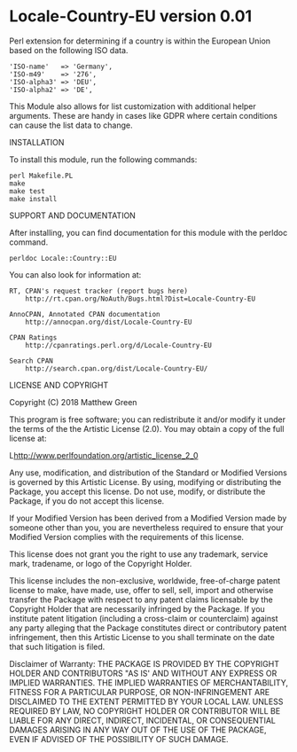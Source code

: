 Locale-Country-EU version 0.01
==============================

Perl extension for determining if a country is within the European Union based on the
following ISO data.

    'ISO-name'   => 'Germany',
    'ISO-m49'    => '276',
    'ISO-alpha3' => 'DEU',
    'ISO-alpha2' => 'DE',

This Module also allows for list customization with additional helper arguments. These are handy in cases like GDPR where certain conditions can cause the list data to change.

INSTALLATION

To install this module, run the following commands:

	perl Makefile.PL
	make
	make test
	make install

SUPPORT AND DOCUMENTATION

After installing, you can find documentation for this module with the
perldoc command.

    perldoc Locale::Country::EU

You can also look for information at:

    RT, CPAN's request tracker (report bugs here)
        http://rt.cpan.org/NoAuth/Bugs.html?Dist=Locale-Country-EU

    AnnoCPAN, Annotated CPAN documentation
        http://annocpan.org/dist/Locale-Country-EU

    CPAN Ratings
        http://cpanratings.perl.org/d/Locale-Country-EU

    Search CPAN
        http://search.cpan.org/dist/Locale-Country-EU/


LICENSE AND COPYRIGHT

Copyright (C) 2018 Matthew Green

This program is free software; you can redistribute it and/or modify it
under the terms of the the Artistic License (2.0). You may obtain a
copy of the full license at:

L<http://www.perlfoundation.org/artistic_license_2_0>

Any use, modification, and distribution of the Standard or Modified
Versions is governed by this Artistic License. By using, modifying or
distributing the Package, you accept this license. Do not use, modify,
or distribute the Package, if you do not accept this license.

If your Modified Version has been derived from a Modified Version made
by someone other than you, you are nevertheless required to ensure that
your Modified Version complies with the requirements of this license.

This license does not grant you the right to use any trademark, service
mark, tradename, or logo of the Copyright Holder.

This license includes the non-exclusive, worldwide, free-of-charge
patent license to make, have made, use, offer to sell, sell, import and
otherwise transfer the Package with respect to any patent claims
licensable by the Copyright Holder that are necessarily infringed by the
Package. If you institute patent litigation (including a cross-claim or
counterclaim) against any party alleging that the Package constitutes
direct or contributory patent infringement, then this Artistic License
to you shall terminate on the date that such litigation is filed.

Disclaimer of Warranty: THE PACKAGE IS PROVIDED BY THE COPYRIGHT HOLDER
AND CONTRIBUTORS "AS IS' AND WITHOUT ANY EXPRESS OR IMPLIED WARRANTIES.
THE IMPLIED WARRANTIES OF MERCHANTABILITY, FITNESS FOR A PARTICULAR
PURPOSE, OR NON-INFRINGEMENT ARE DISCLAIMED TO THE EXTENT PERMITTED BY
YOUR LOCAL LAW. UNLESS REQUIRED BY LAW, NO COPYRIGHT HOLDER OR
CONTRIBUTOR WILL BE LIABLE FOR ANY DIRECT, INDIRECT, INCIDENTAL, OR
CONSEQUENTIAL DAMAGES ARISING IN ANY WAY OUT OF THE USE OF THE PACKAGE,
EVEN IF ADVISED OF THE POSSIBILITY OF SUCH DAMAGE.



